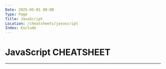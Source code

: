 ```yaml
---
Date: 2025-05-01 00:00
Type: Page
Title: JavaScript
Location: /cheatsheets/javascript
Index: Exclude
---
```


# JavaScript CHEATSHEET

---
